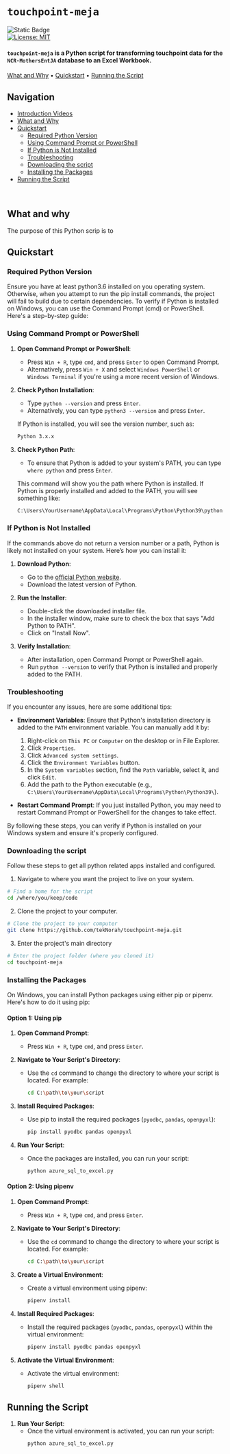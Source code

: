 # `touchpoint-meja`

![Static Badge](https://img.shields.io/badge/goal-Transform_Azure_SQL_Data_to_Excel-purple)
<br />
[![License: MIT](https://img.shields.io/badge/License-MIT-green.svg)](https://opensource.org/licenses/MIT)

<p class="align center">
<h4><code>touchpoint-meja</code> is a Python script for transforming touchpoint data for the <code>NCR-MothersEntJA</code> database to an Excel Workbook.</h4>
</p>

[What and Why](#whatandwhy) •
[Quickstart](#quickstart) •
[Running the Script](#running-the-script)

</div>

## Navigation

- [Introduction Videos](#introduction-videos)
- [What and Why](#what-and-why)
- [Quickstart](#quickstart)
  - [Required Python Version](#required-python-version-)
  - [Using Command Prompt or PowerShell](#using-command-prompt-or-powershell)
  - [If Python is Not Installed](#if-python-is-not-installed)
  - [Troubleshooting](#troubleshooting)
  - [Downloading the script](#downloading-the-script)
  - [Installing the Packages](#installing-the-packages)
- [Running the Script](#running-the-script)

<br />

## What and why

The purpose of this Python scrip is to 

## Quickstart

### Required Python Version 
Ensure you have at least python3.6 installed on you operating system. Otherwise, when you attempt to run the pip install commands, the project will fail to build due to certain dependencies. 
To verify if Python is installed on Windows, you can use the Command Prompt (cmd) or PowerShell. Here's a step-by-step guide:

### Using Command Prompt or PowerShell

1. **Open Command Prompt or PowerShell**:
   - Press `Win + R`, type `cmd`, and press `Enter` to open Command Prompt.
   - Alternatively, press `Win + X` and select `Windows PowerShell` or `Windows Terminal` if you're using a more recent version of Windows.

2. **Check Python Installation**:
   - Type `python --version` and press `Enter`.
   - Alternatively, you can type `python3 --version` and press `Enter`.

   If Python is installed, you will see the version number, such as:

   ```sh
   Python 3.x.x
   ```

3. **Check Python Path**:
   - To ensure that Python is added to your system's PATH, you can type `where python` and press `Enter`.

   This command will show you the path where Python is installed. If Python is properly installed and added to the PATH, you will see something like:

   ```sh
   C:\Users\YourUsername\AppData\Local\Programs\Python\Python39\python.exe
   ```

### If Python is Not Installed

If the commands above do not return a version number or a path, Python is likely not installed on your system. Here’s how you can install it:

1. **Download Python**:
   - Go to the [official Python website](https://www.python.org/downloads/).
   - Download the latest version of Python.

2. **Run the Installer**:
   - Double-click the downloaded installer file.
   - In the installer window, make sure to check the box that says "Add Python to PATH".
   - Click on "Install Now".

3. **Verify Installation**:
   - After installation, open Command Prompt or PowerShell again.
   - Run `python --version` to verify that Python is installed and properly added to the PATH.

### Troubleshooting

If you encounter any issues, here are some additional tips:

- **Environment Variables**: Ensure that Python's installation directory is added to the `PATH` environment variable. You can manually add it by:
  1. Right-click on `This PC` or `Computer` on the desktop or in File Explorer.
  2. Click `Properties`.
  3. Click `Advanced system settings`.
  4. Click the `Environment Variables` button.
  5. In the `System variables` section, find the `Path` variable, select it, and click `Edit`.
  6. Add the path to the Python executable (e.g., `C:\Users\YourUsername\AppData\Local\Programs\Python\Python39\`).

- **Restart Command Prompt**: If you just installed Python, you may need to restart Command Prompt or PowerShell for the changes to take effect.

By following these steps, you can verify if Python is installed on your Windows system and ensure it's properly configured.

### Downloading the script

Follow these steps to get all python related apps installed and configured.

1. Navigate to where you want the project to live on your system.

```sh
# Find a home for the script
cd /where/you/keep/code
```

2. Clone the project to your computer.

```sh
# Clone the project to your computer
git clone https://github.com/tekNorah/touchpoint-meja.git
```

3. Enter the project's main directory

```sh
# Enter the project folder (where you cloned it)
cd touchpoint-meja
```

### Installing the Packages

On Windows, you can install Python packages using either pip or pipenv. Here's how to do it using pip:

#### Option 1: Using pip

1. **Open Command Prompt**:
   - Press `Win + R`, type `cmd`, and press `Enter`.

2. **Navigate to Your Script's Directory**:
   - Use the `cd` command to change the directory to where your script is located. For example:
     ```sh
     cd C:\path\to\your\script
     ```

3. **Install Required Packages**:
   - Use pip to install the required packages (`pyodbc`, `pandas`, `openpyxl`):
     ```sh
     pip install pyodbc pandas openpyxl
     ```

4. **Run Your Script**:
   - Once the packages are installed, you can run your script:
     ```sh
     python azure_sql_to_excel.py
     ```

#### Option 2: Using pipenv

1. **Open Command Prompt**:
   - Press `Win + R`, type `cmd`, and press `Enter`.

2. **Navigate to Your Script's Directory**:
   - Use the `cd` command to change the directory to where your script is located. For example:
     ```sh
     cd C:\path\to\your\script
     ```

3. **Create a Virtual Environment**:
   - Create a virtual environment using pipenv:
     ```sh
     pipenv install
     ```

4. **Install Required Packages**:
   - Install the required packages (`pyodbc`, `pandas`, `openpyxl`) within the virtual environment:
     ```sh
     pipenv install pyodbc pandas openpyxl
     ```

5. **Activate the Virtual Environment**:
   - Activate the virtual environment:
     ```sh
     pipenv shell
     ```

## Running the Script
1. **Run Your Script**:
   - Once the virtual environment is activated, you can run your script:
     ```sh
     python azure_sql_to_excel.py
     ```